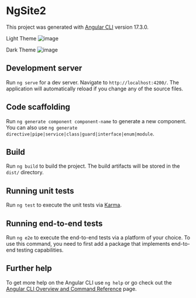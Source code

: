 # NgSite2

This project was generated with [Angular CLI](https://github.com/angular/angular-cli) version 17.3.0.

Light Theme
![image](https://github.com/jonardrosas/jr-angular-template/assets/8341062/b5ae24af-5212-4009-a992-d6f32af5f4fa)

Dark Theme
![image](https://github.com/jonardrosas/jr-angular-template/assets/8341062/3ee112f8-b448-40b6-8abf-6973fe8941b7)


## Development server

Run `ng serve` for a dev server. Navigate to `http://localhost:4200/`. The application will automatically reload if you change any of the source files.

## Code scaffolding

Run `ng generate component component-name` to generate a new component. You can also use `ng generate directive|pipe|service|class|guard|interface|enum|module`.

## Build

Run `ng build` to build the project. The build artifacts will be stored in the `dist/` directory.

## Running unit tests

Run `ng test` to execute the unit tests via [Karma](https://karma-runner.github.io).

## Running end-to-end tests

Run `ng e2e` to execute the end-to-end tests via a platform of your choice. To use this command, you need to first add a package that implements end-to-end testing capabilities.

## Further help

To get more help on the Angular CLI use `ng help` or go check out the [Angular CLI Overview and Command Reference](https://angular.io/cli) page.
